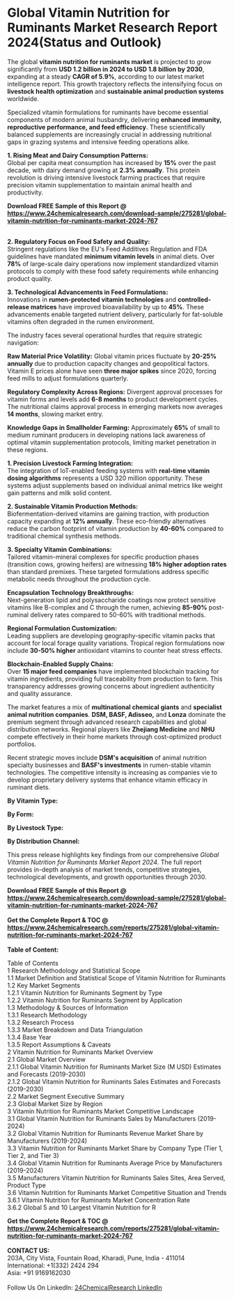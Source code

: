 <h1>Global Vitamin Nutrition for Ruminants Market Research Report 2024(Status and Outlook)</h1><p>The global <strong>vitamin nutrition for ruminants market</strong> is projected to grow significantly from <strong>USD 1.2 billion in 2024 to USD 1.8 billion by 2030</strong>, expanding at a steady <strong>CAGR of 5.9%</strong>, according to our latest market intelligence report. This growth trajectory reflects the intensifying focus on <strong>livestock health optimization</strong> and <strong>sustainable animal production systems</strong> worldwide.</p><p>Specialized vitamin formulations for ruminants have become essential components of modern animal husbandry, delivering <strong>enhanced immunity, reproductive performance, and feed efficiency</strong>. These scientifically balanced supplements are increasingly crucial in addressing nutritional gaps in grazing systems and intensive feeding operations alike.</p><p><strong>1. Rising Meat and Dairy Consumption Patterns:</strong><br>
Global per capita meat consumption has increased by <strong>15%</strong> over the past decade, with dairy demand growing at <strong>2.3% annually</strong>. This protein revolution is driving intensive livestock farming practices that require precision vitamin supplementation to maintain animal health and productivity.</p><div><b>Download FREE Sample of this Report @ 
            <a href="https://www.24chemicalresearch.com/download-sample/275281/global-vitamin-nutrition-for-ruminants-market-2024-767">
            https://www.24chemicalresearch.com/download-sample/275281/global-vitamin-nutrition-for-ruminants-market-2024-767</a></b></div><br><p><strong>2. Regulatory Focus on Food Safety and Quality:</strong><br>
Stringent regulations like the EU's Feed Additives Regulation and FDA guidelines have mandated <strong>minimum vitamin levels</strong> in animal diets. Over <strong>78%</strong> of large-scale dairy operations now implement standardized vitamin protocols to comply with these food safety requirements while enhancing product quality.</p><p><strong>3. Technological Advancements in Feed Formulations:</strong><br>
Innovations in <strong>rumen-protected vitamin technologies</strong> and <strong>controlled-release matrices</strong> have improved bioavailability by up to <strong>45%</strong>. These advancements enable targeted nutrient delivery, particularly for fat-soluble vitamins often degraded in the rumen environment.</p><p>The industry faces several operational hurdles that require strategic navigation:</p><p><strong>Raw Material Price Volatility:</strong> Global vitamin prices fluctuate by <strong>20-25% annually</strong> due to production capacity changes and geopolitical factors. Vitamin E prices alone have seen <strong>three major spikes</strong> since 2020, forcing feed mills to adjust formulations quarterly.</p><p><strong>Regulatory Complexity Across Regions:</strong> Divergent approval processes for vitamin forms and levels add <strong>6-8 months</strong> to product development cycles. The nutritional claims approval process in emerging markets now averages <strong>14 months</strong>, slowing market entry.</p><p><strong>Knowledge Gaps in Smallholder Farming:</strong> Approximately <strong>65%</strong> of small to medium ruminant producers in developing nations lack awareness of optimal vitamin supplementation protocols, limiting market penetration in these regions.</p><p><strong>1. Precision Livestock Farming Integration:</strong><br>
The integration of IoT-enabled feeding systems with <strong>real-time vitamin dosing algorithms</strong> represents a USD 320 million opportunity. These systems adjust supplements based on individual animal metrics like weight gain patterns and milk solid content.</p><p><strong>2. Sustainable Vitamin Production Methods:</strong><br>
Biofermentation-derived vitamins are gaining traction, with production capacity expanding at <strong>12% annually</strong>. These eco-friendly alternatives reduce the carbon footprint of vitamin production by <strong>40-60%</strong> compared to traditional chemical synthesis methods.</p><p><strong>3. Specialty Vitamin Combinations:</strong><br>
Tailored vitamin-mineral complexes for specific production phases (transition cows, growing heifers) are witnessing <strong>18% higher adoption rates</strong> than standard premixes. These targeted formulations address specific metabolic needs throughout the production cycle.</p><p><strong>Encapsulation Technology Breakthroughs:</strong><br>
    Next-generation lipid and polysaccharide coatings now protect sensitive vitamins like B-complex and C through the rumen, achieving <strong>85-90%</strong> post-ruminal delivery rates compared to 50-60% with traditional methods.</p><p><strong>Regional Formulation Customization:</strong><br>
    Leading suppliers are developing geography-specific vitamin packs that account for local forage quality variations. Tropical region formulations now include <strong>30-50% higher</strong> antioxidant vitamins to counter heat stress effects.</p><p><strong>Blockchain-Enabled Supply Chains:</strong><br>
    Over <strong>15 major feed companies</strong> have implemented blockchain tracking for vitamin ingredients, providing full traceability from production to farm. This transparency addresses growing concerns about ingredient authenticity and quality assurance.</p><p>The market features a mix of <strong>multinational chemical giants</strong> and <strong>specialist animal nutrition companies</strong>. <strong>DSM, BASF, Adisseo,</strong> and <strong>Lonza</strong> dominate the premium segment through advanced research capabilities and global distribution networks. Regional players like <strong>Zhejiang Medicine</strong> and <strong>NHU</strong> compete effectively in their home markets through cost-optimized product portfolios.</p><p>Recent strategic moves include <strong>DSM's acquisition</strong> of animal nutrition specialty businesses and <strong>BASF's investments</strong> in rumen-stable vitamin technologies. The competitive intensity is increasing as companies vie to develop proprietary delivery systems that enhance vitamin efficacy in ruminant diets.</p><p><strong>By Vitamin Type:</strong></p><p><strong>By Form:</strong></p><p><strong>By Livestock Type:</strong></p><p><strong>By Distribution Channel:</strong></p><p>This press release highlights key findings from our comprehensive <em>Global Vitamin Nutrition for Ruminants Market Report 2024</em>. The full report provides in-depth analysis of market trends, competitive strategies, technological developments, and growth opportunities through 2030.</p><div><b>Download FREE Sample of this Report @ 
            <a href="https://www.24chemicalresearch.com/download-sample/275281/global-vitamin-nutrition-for-ruminants-market-2024-767">
            https://www.24chemicalresearch.com/download-sample/275281/global-vitamin-nutrition-for-ruminants-market-2024-767</a></b></div><br><div><b>Get the Complete Report & TOC @ 
            <a href="https://www.24chemicalresearch.com/reports/275281/global-vitamin-nutrition-for-ruminants-market-2024-767">
            https://www.24chemicalresearch.com/reports/275281/global-vitamin-nutrition-for-ruminants-market-2024-767</a></b></div><br>
            <b>Table of Content:</b><p>Table of Contents<br />
1 Research Methodology and Statistical Scope<br />
1.1 Market Definition and Statistical Scope of Vitamin Nutrition for Ruminants<br />
1.2 Key Market Segments<br />
1.2.1 Vitamin Nutrition for Ruminants Segment by Type<br />
1.2.2 Vitamin Nutrition for Ruminants Segment by Application<br />
1.3 Methodology & Sources of Information<br />
1.3.1 Research Methodology<br />
1.3.2 Research Process<br />
1.3.3 Market Breakdown and Data Triangulation<br />
1.3.4 Base Year<br />
1.3.5 Report Assumptions & Caveats<br />
2 Vitamin Nutrition for Ruminants Market Overview<br />
2.1 Global Market Overview<br />
2.1.1 Global Vitamin Nutrition for Ruminants Market Size (M USD) Estimates and Forecasts (2019-2030)<br />
2.1.2 Global Vitamin Nutrition for Ruminants Sales Estimates and Forecasts (2019-2030)<br />
2.2 Market Segment Executive Summary<br />
2.3 Global Market Size by Region<br />
3 Vitamin Nutrition for Ruminants Market Competitive Landscape<br />
3.1 Global Vitamin Nutrition for Ruminants Sales by Manufacturers (2019-2024)<br />
3.2 Global Vitamin Nutrition for Ruminants Revenue Market Share by Manufacturers (2019-2024)<br />
3.3 Vitamin Nutrition for Ruminants Market Share by Company Type (Tier 1, Tier 2, and Tier 3)<br />
3.4 Global Vitamin Nutrition for Ruminants Average Price by Manufacturers (2019-2024)<br />
3.5 Manufacturers Vitamin Nutrition for Ruminants Sales Sites, Area Served, Product Type<br />
3.6 Vitamin Nutrition for Ruminants Market Competitive Situation and Trends<br />
3.6.1 Vitamin Nutrition for Ruminants Market Concentration Rate<br />
3.6.2 Global 5 and 10 Largest Vitamin Nutrition for R</p><div><b>Get the Complete Report & TOC @ 
            <a href="https://www.24chemicalresearch.com/reports/275281/global-vitamin-nutrition-for-ruminants-market-2024-767">
            https://www.24chemicalresearch.com/reports/275281/global-vitamin-nutrition-for-ruminants-market-2024-767</a></b></div><br><b>CONTACT US:</b><br>
            203A, City Vista, Fountain Road, Kharadi, Pune, India - 411014<br>
            International: +1(332) 2424 294<br>
            Asia: +91 9169162030 <br><br>
            Follow Us On LinkedIn: <a href="https://www.linkedin.com/company/24chemicalresearch/">24ChemicalResearch LinkedIn</a>